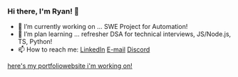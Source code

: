 ### Hi there, I'm Ryan! 👋

- 🔭 I’m currently working on ... SWE Project for Automation!
- 🌱 I’m plan learning ... refresher DSA for technical interviews, JS/Node.js, TS, Python!
- 📫 How to reach me: [LinkedIn](https://www.linkedin.com/in/ryantren/)
                       [E-mail](concepting@protonmail.com)
                       [Discord](mugging/april#9006)

<a href="https://ryantren.github.io/protfolio-website/">here's my portfoliowebsite i'm working on!<a>
